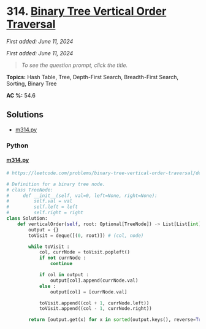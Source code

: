 # 314. [Binary Tree Vertical Order Traversal](<https://leetcode.com/problems/binary-tree-vertical-order-traversal>)

*First added: June 11, 2024*

*First added: June 11, 2024*


> *To see the question prompt, click the title.*

**Topics:** Hash Table, Tree, Depth-First Search, Breadth-First Search, Sorting, Binary Tree

**AC %:** 54.6


## Solutions

- [m314.py](<../my-submissions/m314.py>)
### Python
#### [m314.py](<../my-submissions/m314.py>)
```Python
# https://leetcode.com/problems/binary-tree-vertical-order-traversal/description/

# Definition for a binary tree node.
# class TreeNode:
#     def __init__(self, val=0, left=None, right=None):
#         self.val = val
#         self.left = left
#         self.right = right
class Solution:
    def verticalOrder(self, root: Optional[TreeNode]) -> List[List[int]]:
        output = {}
        toVisit = deque([(0, root)]) # (col, node)

        while toVisit :
            col, currNode = toVisit.popleft()
            if not currNode :
                continue

            if col in output :
                output[col].append(currNode.val)
            else :
                output[col] = [currNode.val]

            toVisit.append((col + 1, currNode.left))
            toVisit.append((col - 1, currNode.right))

        return [output.get(x) for x in sorted(output.keys(), reverse=True)]

```


